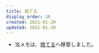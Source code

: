 ```yaml
---
title: 捨てる
display_order: 10
created: 2021-01-20
updated: 2021-01-20
---
```

- 当メモは、[捨てる](https://thinktwice.tech/life/minimalism/discard/)へ移管しました。
